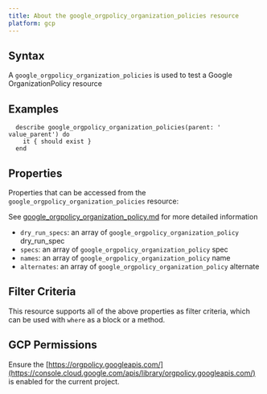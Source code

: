 ```yaml
---
title: About the google_orgpolicy_organization_policies resource
platform: gcp
---
```


## Syntax
A `google_orgpolicy_organization_policies` is used to test a Google OrganizationPolicy resource

## Examples
```
  describe google_orgpolicy_organization_policies(parent: ' value_parent') do
    it { should exist }
  end
```

## Properties
Properties that can be accessed from the `google_orgpolicy_organization_policies` resource:

See [google_orgpolicy_organization_policy.md](google_orgpolicy_organization_policy.md) for more detailed information
  * `dry_run_specs`: an array of `google_orgpolicy_organization_policy` dry_run_spec
  * `specs`: an array of `google_orgpolicy_organization_policy` spec
  * `names`: an array of `google_orgpolicy_organization_policy` name
  * `alternates`: an array of `google_orgpolicy_organization_policy` alternate

## Filter Criteria
This resource supports all of the above properties as filter criteria, which can be used
with `where` as a block or a method.

## GCP Permissions

Ensure the [https://orgpolicy.googleapis.com/](https://console.cloud.google.com/apis/library/orgpolicy.googleapis.com/) is enabled for the current project.
